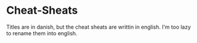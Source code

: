 # Cheat-Sheats

Titles are in danish, but the cheat sheats are writtin in english. I'm too lazy to rename them into english.
